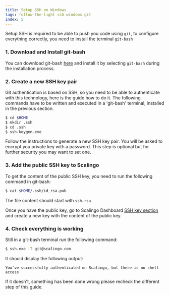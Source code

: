 ```yaml
---
title: Setup SSH on Windows
tags: follow-the-light ssh windows git
index: 5
---
```


Setup SSH is required to be able to push you code using `git`, to configure
everything correctly, you need to install the terminal `git-bash`

### 1. Download and Install git-bash

You can download git-bash
[here](https://github.com/git-for-windows/git/releases/tag/v2.6.2.windows.1)
and install it by selecting `git-bash` during the installation process.

### 2. Create a new SSH key pair

Git authentication is based on SSH, so you need to be able to authenticate with
this technology, here is the guide how to do it. The following commands have
to be written and executed in a 'git-bash' terminal, installed in the previous
section.

```bash
$ cd $HOME
$ mkdir .ssh
$ cd .ssh
$ ssh-keygen.exe
```

Follow the instructions to generate a new SSH key pair. You will be asked to
encrypt you private key with a password. This step is optional but for further
security you may want to set one.

### 3. Add the public SSH key to Scalingo

To get the content of the public SSH key, you need to run the following command
in git-bash:

```bash
$ cat $HOME/.ssh/id_rsa.pub
```

The file content should start with `ssh-rsa`

Once you have the public key, go to Scalingo Dashboard [SSH key section](https://my.scalingo.com/keys) and
create a new key with the content of the public key.

### 4. Check everything is working

Still in a git-bash terminal run the following command:

```bash
$ ssh.exe -T git@scalingo.com
```

It should display the following output:

```
You've successfully authenticated on Scalingo, but there is no shell access
```

If it doesn't, something has been done wrong please recheck the different step
of this guide.
